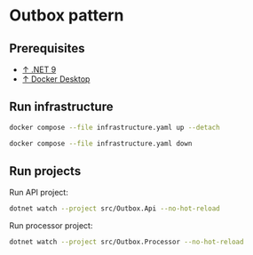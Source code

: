 # Outbox pattern

## Prerequisites

- [↑ .NET 9](https://dotnet.microsoft.com/en-us/download/dotnet/9.0)
- [↑ Docker Desktop](https://docs.docker.com/desktop/)

## Run infrastructure

```bash
docker compose --file infrastructure.yaml up --detach
```

```bash
docker compose --file infrastructure.yaml down
```

## Run projects

Run API project:

```bash
dotnet watch --project src/Outbox.Api --no-hot-reload
```

Run processor project:

```bash
dotnet watch --project src/Outbox.Processor --no-hot-reload
```
